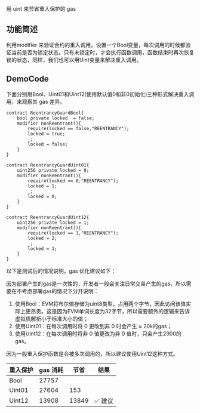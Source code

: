 用 uint 来节省重入保护的 gas

## 功能简述

利用modifier 来验证合约的重入调用。设置一个Bool变量，每次调用的时候都验证当前是否为锁定状态。只有未锁定时，才会执行函数调用，函数结束时再次恢复锁的状态，同样，我们也可以用Uint变量来解决重入调用。

## DemoCode

下面分别用Bool、Uint01和Uint12(使用默认值0和非0初始化)三种形式解决重入调用，来观察其 gas 差异。

```solidity
contract ReentrancyGuardBool{
    bool private locked  = false;
    modifier nonReentrant(){
        require(locked == false,"REENTRANCY");
        locked = true;
        _;
        locked = false;
    }
}

contract ReentrancyGuardUint01{
    uint256 private locked = 0;
    modifier nonReentrant(){
        require(locked == 0,"REENTRANCY");
        locked = 1;
        _;
        locked = 0;
    }
}

contract ReentrancyGuardUint12{
    uint256 private locked = 1;
    modifier nonReentrant(){
        require(locked == 1,"REENTRANCY");
        locked = 2;
        _;
        locked = 1;
    }
}

```

以下是测试后的情况说明，gas 优化建议如下：

因为部署产生的gas是一次性的，开发者一般会关注日常交易产生的gas，所以需要在不考虑部署gas的情况下分开说明：
1. 使用Bool：EVM将布尔值存储为uint8类型，占用两个字节，因此访问该值实际上更昂贵。这是因为EVM单词长度为32字节，所以需要额外的逻辑来告诉虚拟机解析小于标准大小的值；
2. 使用Uint01：在每次调用时将 0 更改到非 0 时会产生 ≈ 20k的gas；
3. 使用Uint12：在每次调用时将非 0 值更改为非 0 值时，只会产生2900的gas。

因为一般重入保护函数是会被多次调用的，所以建议使用Uint12这种方式。

| 重入保护 | gas 消耗  | 节省        | 结果    |
| -------- | -------- | ----------- | ------- |
| Bool     | 27757 |             |         |
| Uint01   | 27604 | 153 |         |
| Uint12   | 13908 | 13849 | ✅ 建议 |
